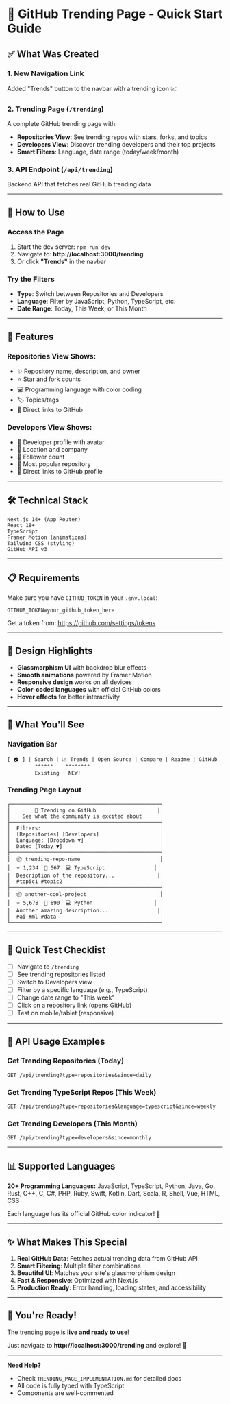 # 🚀 GitHub Trending Page - Quick Start Guide

## ✅ What Was Created

### 1. **New Navigation Link** 
Added "Trends" button to the navbar with a trending icon 📈

### 2. **Trending Page** (`/trending`)
A complete GitHub trending page with:
- **Repositories View**: See trending repos with stars, forks, and topics
- **Developers View**: Discover trending developers and their top projects
- **Smart Filters**: Language, date range (today/week/month)

### 3. **API Endpoint** (`/api/trending`)
Backend API that fetches real GitHub trending data

---

## 🎯 How to Use

### Access the Page
1. Start the dev server: `npm run dev`
2. Navigate to: **http://localhost:3000/trending**
3. Or click **"Trends"** in the navbar

### Try the Filters
- **Type**: Switch between Repositories and Developers
- **Language**: Filter by JavaScript, Python, TypeScript, etc.
- **Date Range**: Today, This Week, or This Month

---

## 🎨 Features

### Repositories View Shows:
- ✨ Repository name, description, and owner
- ⭐ Star and fork counts
- 💻 Programming language with color coding
- 🏷️ Topics/tags
- 🔗 Direct links to GitHub

### Developers View Shows:
- 👤 Developer profile with avatar
- 📍 Location and company
- 👥 Follower count
- 🌟 Most popular repository
- 🔗 Direct links to GitHub profile

---

## 🛠️ Technical Stack

```
Next.js 14+ (App Router)
React 18+
TypeScript
Framer Motion (animations)
Tailwind CSS (styling)
GitHub API v3
```

---

## 📋 Requirements

Make sure you have `GITHUB_TOKEN` in your `.env.local`:

```env
GITHUB_TOKEN=your_github_token_here
```

Get a token from: https://github.com/settings/tokens

---

## 🎨 Design Highlights

- **Glassmorphism UI** with backdrop blur effects
- **Smooth animations** powered by Framer Motion
- **Responsive design** works on all devices
- **Color-coded languages** with official GitHub colors
- **Hover effects** for better interactivity

---

## 📸 What You'll See

### Navigation Bar
```
[ 🏠 ] | Search | 📈 Trends | Open Source | Compare | Readme | GitHub
         ^^^^^^    ^^^^^^^^
         Existing   NEW!
```

### Trending Page Layout
```
┌─────────────────────────────────────────────────┐
│        🚀 Trending on GitHub                    │
│    See what the community is excited about      │
├─────────────────────────────────────────────────┤
│  Filters:                                       │
│  [Repositories] [Developers]                    │
│  Language: [Dropdown ▼]                         │
│  Date: [Today ▼]                                │
├─────────────────────────────────────────────────┤
│  📦 trending-repo-name                          │
│  ⭐ 1,234  🍴 567  💻 TypeScript                │
│  Description of the repository...              │
│  #topic1 #topic2                                │
├─────────────────────────────────────────────────┤
│  📦 another-cool-project                        │
│  ⭐ 5,678  🍴 890  💻 Python                    │
│  Another amazing description...                │
│  #ai #ml #data                                  │
└─────────────────────────────────────────────────┘
```

---

## 🚦 Quick Test Checklist

- [ ] Navigate to `/trending`
- [ ] See trending repositories listed
- [ ] Switch to Developers view
- [ ] Filter by a specific language (e.g., TypeScript)
- [ ] Change date range to "This week"
- [ ] Click on a repository link (opens GitHub)
- [ ] Test on mobile/tablet (responsive)

---

## 🎯 API Usage Examples

### Get Trending Repositories (Today)
```
GET /api/trending?type=repositories&since=daily
```

### Get Trending TypeScript Repos (This Week)
```
GET /api/trending?type=repositories&language=typescript&since=weekly
```

### Get Trending Developers (This Month)
```
GET /api/trending?type=developers&since=monthly
```

---

## 📊 Supported Languages

**20+ Programming Languages:**
JavaScript, TypeScript, Python, Java, Go, Rust, C++, C, C#, PHP, Ruby, Swift, Kotlin, Dart, Scala, R, Shell, Vue, HTML, CSS

Each language has its official GitHub color indicator! 🎨

---

## ✨ What Makes This Special

1. **Real GitHub Data**: Fetches actual trending data from GitHub API
2. **Smart Filtering**: Multiple filter combinations
3. **Beautiful UI**: Matches your site's glassmorphism design
4. **Fast & Responsive**: Optimized with Next.js
5. **Production Ready**: Error handling, loading states, and accessibility

---

## 🎉 You're Ready!

The trending page is **live and ready to use**! 

Just navigate to **http://localhost:3000/trending** and explore! 🚀

---

**Need Help?**
- Check `TRENDING_PAGE_IMPLEMENTATION.md` for detailed docs
- All code is fully typed with TypeScript
- Components are well-commented
